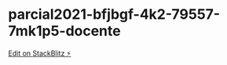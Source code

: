 # parcial2021-bfjbgf-4k2-79557-7mk1p5-docente

[Edit on StackBlitz ⚡️](https://stackblitz.com/edit/parcial2021-bfjbgf-4k2-79557-7mk1p5-docente)